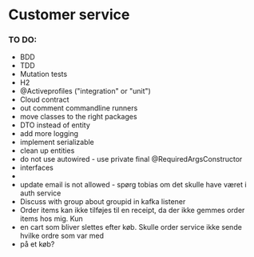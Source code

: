 # Customer service

### TO DO:

- BDD
- TDD
- Mutation tests
- H2
- @Activeprofiles ("integration" or "unit")
- Cloud contract
- out comment commandline runners
- move classes to the right packages
- DTO instead of entity
- add more logging
- implement serializable
- clean up entities
- do not use autowired - use private final @RequiredArgsConstructor
- interfaces
-
- update email is not allowed - spørg tobias om det skulle have været i auth service
- Discuss with group about groupid in kafka listener
- Order items kan ikke tilføjes til en receipt, da der ikke gemmes order items hos mig. Kun
- en cart som bliver slettes efter køb. Skulle order service ikke sende hvilke ordre som var med
- på et køb?

